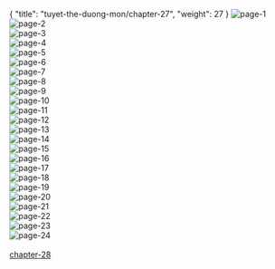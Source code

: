 { "title": "tuyet-the-duong-mon/chapter-27", "weight": 27 }
<img src="tuyet-the-duong-mon_0027_01-a85b3bc221b5ab963575470a3b12c8da.webp" alt="page-1" origin="http://3.bp.blogspot.com/-181N8vyVZhI/VVNwbovG0bI/AAAAAAAAmZ8/DsmKn260Edg/s0/2.jpg"><br/>
<img src="tuyet-the-duong-mon_0027_02-8195d4f4447d6098c48da5a06ba4edb9.webp" alt="page-2" origin="http://3.bp.blogspot.com/-vz8IrFrcHAs/VVNwdPrzokI/AAAAAAAAmaE/WmIjAjc77Mc/s0/3.jpg"><br/>
<img src="tuyet-the-duong-mon_0027_03-9dab8418c175c6281f7efb4206261177.webp" alt="page-3" origin="http://3.bp.blogspot.com/-tdsOulflTpU/VVNwePJdBLI/AAAAAAAAmaM/PLy_aTJxm44/s0/4.jpg"><br/>
<img src="tuyet-the-duong-mon_0027_04-6446abf32caa97877164b8968ea3862d.webp" alt="page-4" origin="http://3.bp.blogspot.com/-GaMbqrkjufE/VVNwf65KN3I/AAAAAAAAmaU/OoGWtbyJemc/s0/5.jpg"><br/>
<img src="tuyet-the-duong-mon_0027_05-c805987ac250d8dcfe0cc93cae9c56c3.webp" alt="page-5" origin="http://3.bp.blogspot.com/-SC71CW7yprs/VVNwhWi4g4I/AAAAAAAAmac/gmfX7b8nOPw/s0/6.jpg"><br/>
<img src="tuyet-the-duong-mon_0027_06-f4f583ce04ec704d8406ef7124582abf.webp" alt="page-6" origin="http://3.bp.blogspot.com/-ADYYblio444/VVNwizpCSMI/AAAAAAAAmak/-k1eApIobgY/s0/7.jpg"><br/>
<img src="tuyet-the-duong-mon_0027_07-6c6b91355beb8ed74e66930334d0c7c0.webp" alt="page-7" origin="http://3.bp.blogspot.com/-hCOMRd-mgYw/VVNwkfKhmvI/AAAAAAAAmas/ZadYZASDZBY/s0/8.jpg"><br/>
<img src="tuyet-the-duong-mon_0027_08-a8acabe332f39dc061c54bf6f469145c.webp" alt="page-8" origin="http://3.bp.blogspot.com/-9HDDg09ccMo/VVNwmKm0WqI/AAAAAAAAma0/La9QAzZyv2o/s0/9.jpg"><br/>
<img src="tuyet-the-duong-mon_0027_09-500037c773482477670c4f8767dc3c31.webp" alt="page-9" origin="http://3.bp.blogspot.com/-GLduU2nG9PQ/VVNwnyi3dII/AAAAAAAAma8/GV8pL6tS03A/s0/10.jpg"><br/>
<img src="tuyet-the-duong-mon_0027_10-70939a27e7e37f828febc84091ff6c88.webp" alt="page-10" origin="http://3.bp.blogspot.com/-FmHe0YOIm6U/VVNwpvuJw4I/AAAAAAAAmbE/9-dNDGyLGc4/s0/11.jpg"><br/>
<img src="tuyet-the-duong-mon_0027_11-28808afc6ec93edfb2d0c2f2685daac4.webp" alt="page-11" origin="http://3.bp.blogspot.com/-h3EVxK2aQR0/VVNwq8sbESI/AAAAAAAAmbM/u8Y678sWxJ4/s0/12.jpg"><br/>
<img src="tuyet-the-duong-mon_0027_12-1e1bf13d176a1273a9ace6c9ab5bce59.webp" alt="page-12" origin="http://3.bp.blogspot.com/-e0JmpzIPnFk/VVNwsVjaqUI/AAAAAAAAmbU/FiDmPpD63ag/s0/13.jpg"><br/>
<img src="tuyet-the-duong-mon_0027_13-4e76158dea3f879addfe41bbc5e62c6e.webp" alt="page-13" origin="http://3.bp.blogspot.com/-dvaxYbYmQ7g/VVNwtjves_I/AAAAAAAAmbc/XFKm59D0HM8/s0/14.jpg"><br/>
<img src="tuyet-the-duong-mon_0027_14-d07d7161149c31891822f9e2abd8b481.webp" alt="page-14" origin="http://3.bp.blogspot.com/-fQqrFrDGuvQ/VVNwvAglDPI/AAAAAAAAmbk/7PzGtYE5Qn4/s0/15.jpg"><br/>
<img src="tuyet-the-duong-mon_0027_15-89b0684df425544c25445b9822f2db7b.webp" alt="page-15" origin="http://3.bp.blogspot.com/-Xqnv72R17u0/VVNwwzWSpaI/AAAAAAAAmbs/1vNoDgXaNpU/s0/16.jpg"><br/>
<img src="tuyet-the-duong-mon_0027_16-7cbcddaf2b5486a125b686187384649e.webp" alt="page-16" origin="http://3.bp.blogspot.com/-DpQuudtvKuw/VVNwxw6uBUI/AAAAAAAAmb0/ZLJdjrLLMYs/s0/17.jpg"><br/>
<img src="tuyet-the-duong-mon_0027_17-881f42c1ace78702d00bd5f2a4a82cf7.webp" alt="page-17" origin="http://3.bp.blogspot.com/-_jZwyX8AQZ0/VVNwziq_eCI/AAAAAAAAmb8/tXQGsCkmFw4/s0/18.jpg"><br/>
<img src="tuyet-the-duong-mon_0027_18-9553daa4eb9734cf62db62ad3076134c.webp" alt="page-18" origin="http://3.bp.blogspot.com/-LXP5rcg0ISY/VVNw1E_yiOI/AAAAAAAAmcE/5mlOlNrjePM/s0/19.jpg"><br/>
<img src="tuyet-the-duong-mon_0027_19-7c0ab5c8a01ceabfa993350876aedb82.webp" alt="page-19" origin="http://3.bp.blogspot.com/-6_pd2toa3U0/VVNw2hgLcPI/AAAAAAAAmcM/BZvc1kfxJAQ/s0/20.jpg"><br/>
<img src="tuyet-the-duong-mon_0027_20-ac18cd036c461f0ddbd0b17a5f907472.webp" alt="page-20" origin="http://3.bp.blogspot.com/-0Lpk5Pa_X6I/VVNw3go-YqI/AAAAAAAAmcU/mnVfW5EETnU/s0/21.jpg"><br/>
<img src="tuyet-the-duong-mon_0027_21-a2fe16a0de8fb84391f6c85900f11dc5.webp" alt="page-21" origin="http://3.bp.blogspot.com/-ViLX7Tk9m6I/VVNw5PPUw_I/AAAAAAAAmcc/lYQ5wX3Nf44/s0/22.jpg"><br/>
<img src="tuyet-the-duong-mon_0027_22-10f620a7cac396b301763501096464b5.webp" alt="page-22" origin="http://3.bp.blogspot.com/-G31B3YLlztQ/VVNw6uecyBI/AAAAAAAAmck/15sxIOKkFyo/s0/23.jpg"><br/>
<img src="tuyet-the-duong-mon_0027_23-3e867af653c8c56196e6ebb68b97afaa.webp" alt="page-23" origin="http://3.bp.blogspot.com/-6INTlQjkx2I/VVNw781pMgI/AAAAAAAAmcs/tDcSQSkYsm0/s0/24.jpg"><br/>
<img src="tuyet-the-duong-mon_0027_24-13e7fa43fb37d930e7c97096aa4712b3.webp" alt="page-24" origin="http://3.bp.blogspot.com/-tSTYAm6XTuY/VVNw86A2w0I/AAAAAAAAmc0/l9Qjqfr-CeY/s0/25.jpg"><br/>
<br/><a class="nextchap" href="/tuyet-the-duong-mon/chapter-28">chapter-28</a>
